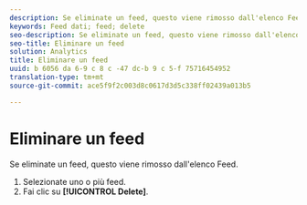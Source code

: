 ```yaml
---
description: Se eliminate un feed, questo viene rimosso dall'elenco Feed.
keywords: Feed dati; feed; delete
seo-description: Se eliminate un feed, questo viene rimosso dall'elenco Feed.
seo-title: Eliminare un feed
solution: Analytics
title: Eliminare un feed
uuid: b 6056 da 6-9 c 8 c -47 dc-b 9 c 5-f 75716454952
translation-type: tm+mt
source-git-commit: ace5f9f2c003d8c0617d3d5c338ff02439a013b5

---
```



# Eliminare un feed

Se eliminate un feed, questo viene rimosso dall'elenco Feed.

1. Selezionate uno o più feed.
1. Fai clic su **[!UICONTROL Delete]**.